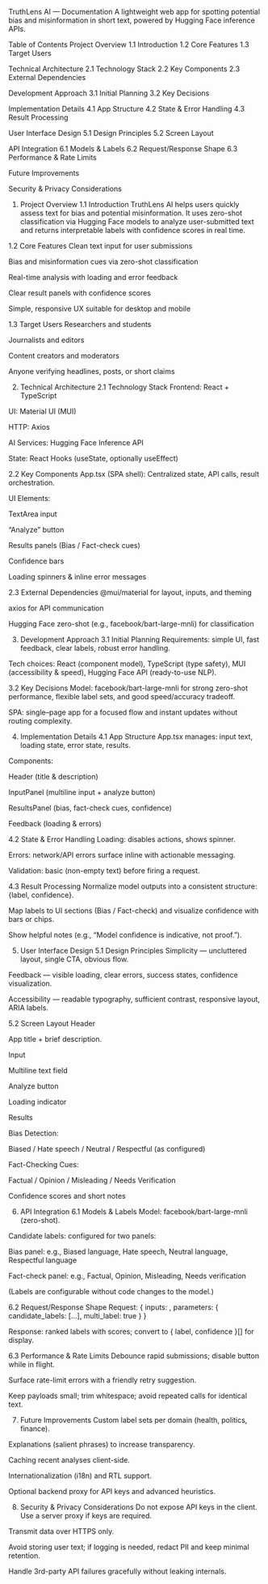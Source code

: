 TruthLens AI — Documentation
A lightweight web app for spotting potential bias and misinformation in short text, powered by Hugging Face inference APIs.

Table of Contents
Project Overview
1.1 Introduction
1.2 Core Features
1.3 Target Users

Technical Architecture
2.1 Technology Stack
2.2 Key Components
2.3 External Dependencies

Development Approach
3.1 Initial Planning
3.2 Key Decisions

Implementation Details
4.1 App Structure
4.2 State & Error Handling
4.3 Result Processing

User Interface Design
5.1 Design Principles
5.2 Screen Layout

API Integration
6.1 Models & Labels
6.2 Request/Response Shape
6.3 Performance & Rate Limits

Future Improvements

Security & Privacy Considerations

1. Project Overview
1.1 Introduction
TruthLens AI helps users quickly assess text for bias and potential misinformation. It uses zero-shot classification via Hugging Face models to analyze user-submitted text and returns interpretable labels with confidence scores in real time.

1.2 Core Features
Clean text input for user submissions

Bias and misinformation cues via zero-shot classification

Real-time analysis with loading and error feedback

Clear result panels with confidence scores

Simple, responsive UX suitable for desktop and mobile

1.3 Target Users
Researchers and students

Journalists and editors

Content creators and moderators

Anyone verifying headlines, posts, or short claims

2. Technical Architecture
2.1 Technology Stack
Frontend: React + TypeScript

UI: Material UI (MUI)

HTTP: Axios

AI Services: Hugging Face Inference API

State: React Hooks (useState, optionally useEffect)

2.2 Key Components
App.tsx (SPA shell):
Centralized state, API calls, result orchestration.

UI Elements:

TextArea input

“Analyze” button

Results panels (Bias / Fact-check cues)

Confidence bars

Loading spinners & inline error messages

2.3 External Dependencies
@mui/material for layout, inputs, and theming

axios for API communication

Hugging Face zero-shot (e.g., facebook/bart-large-mnli) for classification

3. Development Approach
3.1 Initial Planning
Requirements: simple UI, fast feedback, clear labels, robust error handling.

Tech choices: React (component model), TypeScript (type safety), MUI (accessibility & speed), Hugging Face API (ready-to-use NLP).

3.2 Key Decisions
Model: facebook/bart-large-mnli for strong zero-shot performance, flexible label sets, and good speed/accuracy tradeoff.

SPA: single–page app for a focused flow and instant updates without routing complexity.

4. Implementation Details
4.1 App Structure
App.tsx manages: input text, loading state, error state, results.

Components:

Header (title & description)

InputPanel (multiline input + analyze button)

ResultsPanel (bias, fact-check cues, confidence)

Feedback (loading & errors)

4.2 State & Error Handling
Loading: disables actions, shows spinner.

Errors: network/API errors surface inline with actionable messaging.

Validation: basic (non-empty text) before firing a request.

4.3 Result Processing
Normalize model outputs into a consistent structure: {label, confidence}.

Map labels to UI sections (Bias / Fact-check) and visualize confidence with bars or chips.

Show helpful notes (e.g., “Model confidence is indicative, not proof.”).

5. User Interface Design
5.1 Design Principles
Simplicity — uncluttered layout, single CTA, obvious flow.

Feedback — visible loading, clear errors, success states, confidence visualization.

Accessibility — readable typography, sufficient contrast, responsive layout, ARIA labels.

5.2 Screen Layout
Header

App title + brief description.

Input

Multiline text field

Analyze button

Loading indicator

Results

Bias Detection:

Biased / Hate speech / Neutral / Respectful (as configured)

Fact-Checking Cues:

Factual / Opinion / Misleading / Needs Verification

Confidence scores and short notes

6. API Integration
6.1 Models & Labels
Model: facebook/bart-large-mnli (zero-shot).

Candidate labels: configured for two panels:

Bias panel: e.g., Biased language, Hate speech, Neutral language, Respectful language

Fact-check panel: e.g., Factual, Opinion, Misleading, Needs verification

(Labels are configurable without code changes to the model.)

6.2 Request/Response Shape
Request: { inputs: <userText>, parameters: { candidate_labels: [...], multi_label: true } }

Response: ranked labels with scores; convert to { label, confidence }[] for display.

6.3 Performance & Rate Limits
Debounce rapid submissions; disable button while in flight.

Surface rate-limit errors with a friendly retry suggestion.

Keep payloads small; trim whitespace; avoid repeated calls for identical text.

7. Future Improvements
Custom label sets per domain (health, politics, finance).

Explanations (salient phrases) to increase transparency.

Caching recent analyses client-side.

Internationalization (i18n) and RTL support.

Optional backend proxy for API keys and advanced heuristics.

8. Security & Privacy Considerations
Do not expose API keys in the client. Use a server proxy if keys are required.

Transmit data over HTTPS only.

Avoid storing user text; if logging is needed, redact PII and keep minimal retention.

Handle 3rd-party API failures gracefully without leaking internals.
